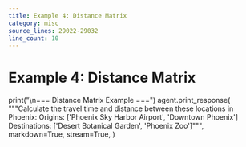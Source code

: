 ```yaml
---
title: Example 4: Distance Matrix
category: misc
source_lines: 29022-29032
line_count: 10
---
```


# Example 4: Distance Matrix
print("\n=== Distance Matrix Example ===")
agent.print_response(
    """Calculate the travel time and distance between these locations in Phoenix:
    Origins: ['Phoenix Sky Harbor Airport', 'Downtown Phoenix']
    Destinations: ['Desert Botanical Garden', 'Phoenix Zoo']""",
    markdown=True,
    stream=True,
)

